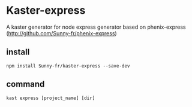 # Kaster-express
A kaster generator for node express generator
based on phenix-express (http://github.com/Sunny-fr/phenix-express)


## install
```
npm install Sunny-fr/kaster-express --save-dev
```

## command
```
kast express [project_name] [dir]
```
